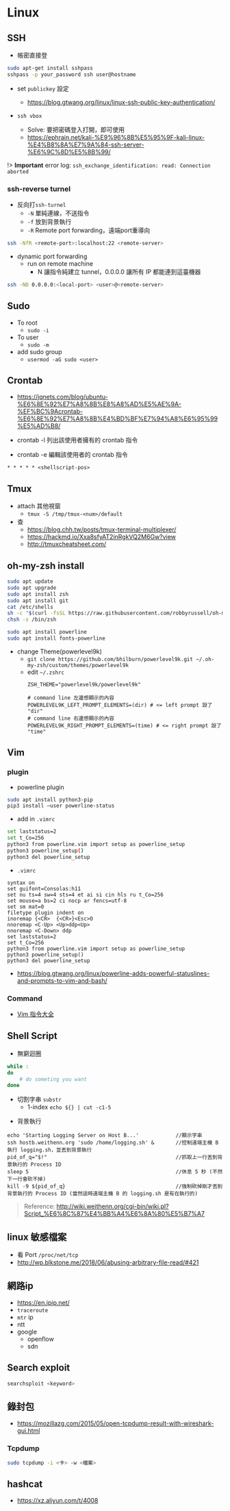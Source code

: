 # Linux

## SSH

- 帳密直接登
```bash
sudo apt-get install sshpass
sshpass -p your_password ssh user@hostname
```

- set `publickey` 設定
    - https://blog.gtwang.org/linux/linux-ssh-public-key-authentication/

- `ssh vbox`
    - Solve: 要把密碼登入打開，即可使用
    - https://ephrain.net/kali-%E9%96%8B%E5%95%9F-kali-linux-%E4%B8%8A%E7%9A%84-ssh-server-%E6%9C%8D%E5%8B%99/

!> **Important** error log: `ssh_exchange_identification: read: Connection aborted`

### ssh-reverse turnel

- 反向打`ssh-turnel`
    - `-N` 單純連線，不送指令
    - `-f` 放到背景執行
    - `-R` Remote port forwarding，遠端port重導向

```bash
ssh -NfR <remote-port>:localhost:22 <remote-server>
```

- dynamic port forwarding
    - run on remote machine
        - N 讓指令純建立 tunnel，0.0.0.0 讓所有 IP 都能連到這臺機器

```bash
ssh -ND 0.0.0.0:<local-port> <user>@<remote-server>
```

## Sudo

* To root
    * `sudo -i`
* To user
    * `sudo -m`
* add sudo group
    * `usermod -aG sudo <user>`

## Crontab

- https://jqnets.com/blog/ubuntu-%E6%8E%92%E7%A8%8B%E8%A8%AD%E5%AE%9A-%EF%BC%9Acrontab-%E6%8E%92%E7%A8%8B%E4%BD%BF%E7%94%A8%E6%95%99%E5%AD%B8/


- crontab -l    列出該使用者擁有的 crontab 指令
- crontab -e   編輯該使用者的 crontab 指令

```
* * * * * <shellscript-pos>
```

## Tmux
* attach 其他視窗
    * `tmux -S /tmp/tmux-<num>/default`
* 查
    * https://blog.chh.tw/posts/tmux-terminal-multiplexer/
    * https://hackmd.io/Xxa8sfyAT2inRgkVQ2M6Gw?view
    * http://tmuxcheatsheet.com/

## oh-my-zsh install

```bash
sudo apt update
sudo apt upgrade
sudo apt install zsh
sudo apt install git
cat /etc/shells
sh -c "$(curl -fsSL https://raw.githubusercontent.com/robbyrussell/oh-my-zsh/master/tools/install.sh)"
chsh -s /bin/zsh

sudo apt install powerline
sudo apt install fonts-powerline
```

* change Theme(powerlevel9k)
    * `git clone https://github.com/bhilburn/powerlevel9k.git ~/.oh-my-zsh/custom/themes/powerlevel9k`
    * edit `~/.zshrc`
        ```cmd=
        ZSH_THEME="powerlevel9k/powerlevel9k"
        ```
        ```
        # command line 左邊想顯示的內容
        POWERLEVEL9K_LEFT_PROMPT_ELEMENTS=(dir) # <= left prompt 設了 "dir"
        # command line 右邊想顯示的內容
        POWERLEVEL9K_RIGHT_PROMPT_ELEMENTS=(time) # <= right prompt 設了 "time"
        ```

## Vim

### plugin

* powerline plugin
```bash
sudo apt install python3-pip
pip3 install –user powerline-status
```
* add in `.vimrc`
```bash
set laststatus=2
set t_Co=256
python3 from powerline.vim import setup as powerline_setup
python3 powerline_setup()
python3 del powerline_setup
```


* `.vimrc`
```vim
syntax on
set guifont=Consolas:h11
set nu ts=4 sw=4 sts=4 et ai si cin hls ru t_Co=256
set mouse=a bs=2 ci nocp ar fencs=utf-8
set sm mat=0
filetype plugin indent on
inoremap {<CR>  {<CR>}<Esc>O
nnoremap <C-Up> <Up>ddp<Up>
nnoremap <C-Down> ddp
set laststatus=2
set t_Co=256
python3 from powerline.vim import setup as powerline_setup
python3 powerline_setup()
python3 del powerline_setup
```

* https://blog.gtwang.org/linux/powerline-adds-powerful-statuslines-and-prompts-to-vim-and-bash/


### Command
- [Vim 指令大全](http://www.vixual.net/blog/archives/234)

## Shell Script

* 無窮迴圈
```bash
while :
do
    # do someting you want
done
```

* 切割字串 `substr`
    - 1-index
        `echo ${} | cut -c1-5`

- 背景執行
```
echo 'Starting Logging Server on Host B...'            //顯示字串
ssh hostb.weithenn.org 'sudo /home/logging.sh' &       //控制遠端主機 B 執行 logging.sh，並丟到背景執行
pid_of_q="$!"                                          //抓取上一行丟到背景執行的 Process ID
sleep 5                                                //休息 5 秒 (不然下一行會砍不掉)
kill -9 ${pid_of_q}                                    //強制砍掉剛才丟到背景執行的 Process ID (當然這時遠端主機 B 的 logging.sh 是有在執行的)
```
> Reference: http://wiki.weithenn.org/cgi-bin/wiki.pl?Script_%E6%8C%87%E4%BB%A4%E6%8A%80%E5%B7%A7

## linux 敏感檔案

- 看 Port `/proc/net/tcp`
- http://wp.blkstone.me/2018/06/abusing-arbitrary-file-read/#421

## 網路ip

- https://en.ipip.net/
- `traceroute`
- `mtr` ip
- ntt
- google
    - openflow
    - sdn

## Search exploit

```bash
searchsploit <keyword>
```

## 錄封包
- https://mozillazg.com/2015/05/open-tcpdump-result-with-wireshark-gui.html

### Tcpdump
```bash
sudo tcpdump -i <卡> -w <檔案>
```

## hashcat
* https://xz.aliyun.com/t/4008
